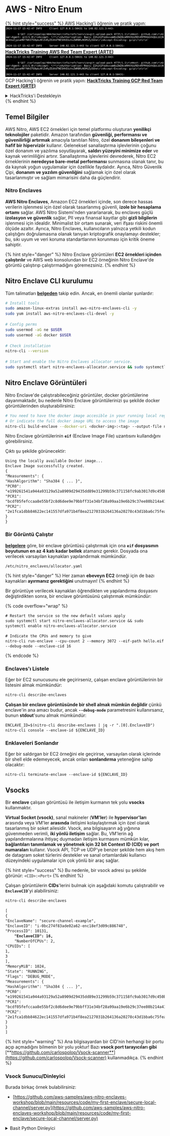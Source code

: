 # AWS - Nitro Enum

{% hint style="success" %}
AWS Hacking'i öğrenin ve pratik yapın:<img src="../../../../.gitbook/assets/image (1).png" alt="" data-size="line">[**HackTricks Training AWS Red Team Expert (ARTE)**](https://training.hacktricks.xyz/courses/arte)<img src="../../../../.gitbook/assets/image (1).png" alt="" data-size="line">\
GCP Hacking'i öğrenin ve pratik yapın: <img src="../../../../.gitbook/assets/image (2).png" alt="" data-size="line">[**HackTricks Training GCP Red Team Expert (GRTE)**<img src="../../../../.gitbook/assets/image (2).png" alt="" data-size="line">](https://training.hacktricks.xyz/courses/grte)

<details>

<summary>HackTricks'i Destekleyin</summary>

* [**abonelik planlarını**](https://github.com/sponsors/carlospolop) kontrol edin!
* **💬 [**Discord grubuna**](https://discord.gg/hRep4RUj7f) veya [**telegram grubuna**](https://t.me/peass) katılın ya da **Twitter'da** 🐦 [**@hacktricks\_live**](https://twitter.com/hacktricks\_live)** bizi takip edin.**
* **Hacking ipuçlarını paylaşmak için** [**HackTricks**](https://github.com/carlospolop/hacktricks) ve [**HackTricks Cloud**](https://github.com/carlospolop/hacktricks-cloud) github reposuna PR gönderin.

</details>
{% endhint %}

## Temel Bilgiler

AWS Nitro, AWS EC2 örnekleri için temel platformu oluşturan **yenilikçi teknolojiler** paketidir. Amazon tarafından **güvenliği, performansı ve güvenilirliği artırmak** amacıyla tanıtılan Nitro, özel **donanım bileşenleri ve hafif bir hipervizör** kullanır. Geleneksel sanallaştırma işlevlerinin çoğunu özel donanım ve yazılıma soyutlayarak, **saldırı yüzeyini minimize eder** ve kaynak verimliliğini artırır. Sanallaştırma işlevlerini devrederek, Nitro EC2 örneklerinin **neredeyse bare-metal performansı** sunmasına olanak tanır, bu da kaynak yoğun uygulamalar için özellikle faydalıdır. Ayrıca, Nitro Güvenlik Çipi, **donanım ve yazılım güvenliğini** sağlamak için özel olarak tasarlanmıştır ve sağlam mimarisini daha da güçlendirir.

### Nitro Enclaves

**AWS Nitro Enclaves**, Amazon EC2 örnekleri içinde, son derece hassas verilerin işlenmesi için özel olarak tasarlanmış güvenli, **izole bir hesaplama ortamı** sağlar. AWS Nitro Sistemi'nden yararlanarak, bu enclaves güçlü **izolasyon ve güvenlik** sağlar, PII veya finansal kayıtlar gibi **gizli bilgilerin** işlenmesi için idealdir. Minimalist bir ortam sunarak, veri ifşası riskini önemli ölçüde azaltır. Ayrıca, Nitro Enclaves, kullanıcıların yalnızca yetkili kodun çalıştığını doğrulamasına olanak tanıyan kriptografik onaylamayı destekler; bu, sıkı uyum ve veri koruma standartlarının korunması için kritik öneme sahiptir.

{% hint style="danger" %}
Nitro Enclave görüntüleri **EC2 örnekleri içinden çalıştırılır** ve AWS web konsolundan bir EC2 örneğinin Nitro Enclave'de görüntü çalıştırıp çalıştırmadığını göremezsiniz.
{% endhint %}

## Nitro Enclave CLI kurulumu

Tüm talimatları [**belgeden**](https://catalog.us-east-1.prod.workshops.aws/event/dashboard/en-US/workshop/1-my-first-enclave/1-1-nitro-enclaves-cli#run-connect-and-terminate-the-enclave) takip edin. Ancak, en önemli olanlar şunlardır:
```bash
# Install tools
sudo amazon-linux-extras install aws-nitro-enclaves-cli -y
sudo yum install aws-nitro-enclaves-cli-devel -y

# Config perms
sudo usermod -aG ne $USER
sudo usermod -aG docker $USER

# Check installation
nitro-cli --version

# Start and enable the Nitro Enclaves allocator service.
sudo systemctl start nitro-enclaves-allocator.service && sudo systemctl enable nitro-enclaves-allocator.service
```
## Nitro Enclave Görüntüleri

Nitro Enclave'de çalıştırabileceğiniz görüntüler, docker görüntülerine dayanmaktadır, bu nedenle Nitro Enclave görüntülerinizi şu şekilde docker görüntülerinden oluşturabilirsiniz:
```bash
# You need to have the docker image accesible in your running local registry
# Or indicate the full docker image URL to access the image
nitro-cli build-enclave --docker-uri <docker-img>:<tag> --output-file nitro-img.eif
```
Nitro Enclave görüntülerinin **`eif`** (Enclave Image File) uzantısını kullandığını görebilirsiniz.

Çıktı şu şekilde görünecektir:
```
Using the locally available Docker image...
Enclave Image successfully created.
{
"Measurements": {
"HashAlgorithm": "Sha384 { ... }",
"PCR0": "e199261541a944a93129a52a8909d29435dd89e31299b59c371158fc9ab3017d9c450b0a580a487e330b4ac691943284",
"PCR1": "bcdf05fefccaa8e55bf2c8d6dee9e79bbff31e34bf28a99aa19e6b29c37ee80b214a414b7607236edf26fcb78654e63f",
"PCR2": "2e1fca1dbb84622ec141557dfa971b4f8ea2127031b264136a20278c43d1bba6c75fea286cd4de9f00450b6a8db0e6d3"
}
}
```
### Bir Görüntü Çalıştır

[**belgelere**](https://catalog.us-east-1.prod.workshops.aws/event/dashboard/en-US/workshop/1-my-first-enclave/1-1-nitro-enclaves-cli#run-connect-and-terminate-the-enclave) göre, bir enclave görüntüsü çalıştırmak için ona **`eif` dosyasının boyutunun en az 4 katı kadar bellek** atamanız gerekir. Dosyada ona verilecek varsayılan kaynakları yapılandırmak mümkündür.
```shell
/etc/nitro_enclaves/allocator.yaml
```
{% hint style="danger" %}
Her zaman **ebeveyn EC2** örneği için de bazı kaynakları **ayırmanız gerektiğini** unutmayın!
{% endhint %}

Bir görüntüye verilecek kaynakları öğrendikten ve yapılandırma dosyasını değiştirdikten sonra, bir enclave görüntüsünü çalıştırmak mümkündür:

{% code overflow="wrap" %}
```shell
# Restart the service so the new default values apply
sudo systemctl start nitro-enclaves-allocator.service && sudo systemctl enable nitro-enclaves-allocator.service

# Indicate the CPUs and memory to give
nitro-cli run-enclave --cpu-count 2 --memory 3072 --eif-path hello.eif --debug-mode --enclave-cid 16
```
{% endcode %}

### Enclaves'ı Listele

Eğer bir EC2 sunucusunu ele geçirirseniz, çalışan enclave görüntülerinin bir listesini almak mümkündür:
```bash
nitro-cli describe-enclaves
```
**Çalışan bir enclave görüntüsünde bir shell almak mümkün değildir** çünkü enclave'in ana amacı budur, ancak **`--debug-mode`** parametresini kullanırsanız, bunun **stdout**'sunu almak mümkündür:
```shell
ENCLAVE_ID=$(nitro-cli describe-enclaves | jq -r ".[0].EnclaveID")
nitro-cli console --enclave-id ${ENCLAVE_ID}
```
### Enklaveleri Sonlandır

Eğer bir saldırgan bir EC2 örneğini ele geçirirse, varsayılan olarak içlerinde bir shell elde edemeyecek, ancak onları **sonlandırma** yeteneğine sahip olacaktır:
```shell
nitro-cli terminate-enclave --enclave-id ${ENCLAVE_ID}
```
## Vsocks

Bir **enclave** çalışan görüntüsü ile iletişim kurmanın tek yolu **vsocks** kullanmaktır.

**Virtual Socket (vsock)**, sanal makineler (**VM'ler**) ile **hypervisor'ları** arasında veya VM'ler **arasında** iletişimi kolaylaştırmak için özel olarak tasarlanmış bir soket ailesidir. Vsock, ana bilgisayarın ağ yığınına güvenmeden verimli, **iki yönlü iletişim** sağlar. Bu, VM'lerin ağ yapılandırmalarına ihtiyaç duymadan iletişim kurmasını mümkün kılar, **bağlantıları tanımlamak ve yönetmek için 32 bit Context ID (CID) ve port numaraları** kullanır. Vsock API, TCP ve UDP'ye benzer şekilde hem akış hem de datagram soket türlerini destekler ve sanal ortamlardaki kullanıcı düzeyindeki uygulamalar için çok yönlü bir araç sağlar.

{% hint style="success" %}
Bu nedenle, bir vsock adresi şu şekilde görünür: `<CID>:<Port>`
{% endhint %}

Çalışan görüntülerin **CIDs**'lerini bulmak için aşağıdaki komutu çalıştırabilir ve **`EnclaveCID`**'yi alabilirsiniz:

<pre class="language-bash"><code class="lang-bash">nitro-cli describe-enclaves

[
{
"EnclaveName": "secure-channel-example",
"EnclaveID": "i-0bc274f83ade02a62-enc18ef3d09c886748",
"ProcessID": 10131,
<strong>    "EnclaveCID": 16,
</strong>    "NumberOfCPUs": 2,
"CPUIDs": [
1,
3
],
"MemoryMiB": 1024,
"State": "RUNNING",
"Flags": "DEBUG_MODE",
"Measurements": {
"HashAlgorithm": "Sha384 { ... }",
"PCR0": "e199261541a944a93129a52a8909d29435dd89e31299b59c371158fc9ab3017d9c450b0a580a487e330b4ac691943284",
"PCR1": "bcdf05fefccaa8e55bf2c8d6dee9e79bbff31e34bf28a99aa19e6b29c37ee80b214a414b7607236edf26fcb78654e63f",
"PCR2": "2e1fca1dbb84622ec141557dfa971b4f8ea2127031b264136a20278c43d1bba6c75fea286cd4de9f00450b6a8db0e6d3"
}
}
]
</code></pre>

{% hint style="warning" %}
Ana bilgisayardan bir CID'nin herhangi bir portu açıp açmadığını bilmenin bir yolu yoktur! Bazı **vsock port tarayıcıları gibi** [**https://github.com/carlospolop/Vsock-scanner**](https://github.com/carlospolop/Vsock-scanner) kullanmadıkça.
{% endhint %}

### Vsock Sunucu/Dinleyici

Burada birkaç örnek bulabilirsiniz:

* [https://github.com/aws-samples/aws-nitro-enclaves-workshop/blob/main/resources/code/my-first-enclave/secure-local-channel/server.py](https://github.com/aws-samples/aws-nitro-enclaves-workshop/blob/main/resources/code/my-first-enclave/secure-local-channel/server.py)

<details>

<summary>Basit Python Dinleyici</summary>
```python
#!/usr/bin/env python3

# From
https://medium.com/@F.DL/understanding-vsock-684016cf0eb0

import socket

CID = socket.VMADDR_CID_HOST
PORT = 9999

s = socket.socket(socket.AF_VSOCK, socket.SOCK_STREAM)
s.bind((CID, PORT))
s.listen()
(conn, (remote_cid, remote_port)) = s.accept()

print(f"Connection opened by cid={remote_cid} port={remote_port}")

while True:
buf = conn.recv(64)
if not buf:
break

print(f"Received bytes: {buf}")
```
</details>
```bash
# Using socat
socat VSOCK-LISTEN:<port>,fork EXEC:"echo Hello from server!"
```
### Vsock İstemcisi

Örnekler:

* [https://github.com/aws-samples/aws-nitro-enclaves-workshop/blob/main/resources/code/my-first-enclave/secure-local-channel/client.py](https://github.com/aws-samples/aws-nitro-enclaves-workshop/blob/main/resources/code/my-first-enclave/secure-local-channel/client.py)

<details>

<summary>Basit Python İstemcisi</summary>
```python
#!/usr/bin/env python3

#From https://medium.com/@F.DL/understanding-vsock-684016cf0eb0

import socket

CID = socket.VMADDR_CID_HOST
PORT = 9999

s = socket.socket(socket.AF_VSOCK, socket.SOCK_STREAM)
s.connect((CID, PORT))
s.sendall(b"Hello, world!")
s.close()
```
</details>
```bash
# Using socat
echo "Hello, vsock!" | socat - VSOCK-CONNECT:3:5000
```
### Vsock Proxy

Araç vsock-proxy, başka bir adresle bir vsock proxy'sini proxy'lemenizi sağlar, örneğin:
```bash
vsock-proxy 8001 ip-ranges.amazonaws.com 443 --config your-vsock-proxy.yaml
```
Bu, **vsock'taki yerel port 8001'i** `ip-ranges.amazonaws.com:443` adresine yönlendirecek ve **`your-vsock-proxy.yaml`** dosyası, `ip-ranges.amazonaws.com:443` adresine erişimi sağlayan bu içeriğe sahip olabilir:
```yaml
allowlist:
- {address: ip-ranges.amazonaws.com, port: 443}
```
EC2 ana bilgisayarı tarafından kullanılan vsock adreslerini (**`<CID>:<Port>`**) görmek mümkündür (not: `3:8001`, 3 CID ve 8001 portudur):

{% code overflow="wrap" %}
```bash
sudo ss -l -p -n | grep v_str
v_str LISTEN 0      0                                                                              3:8001                   *:*     users:(("vsock-proxy",pid=9458,fd=3))
```
{% endcode %}

## Nitro Enclave Atestasyonu & KMS

Nitro Enclaves SDK, bir enclave'in Nitro **Hypervisor**'dan **kriptografik olarak imzalanmış bir atestasyon belgesi** talep etmesine olanak tanır; bu belge, o enclave'e özgü **benzersiz ölçümler** içerir. Bu ölçümler, **hash'ler ve platform yapılandırma kayıtları (PCR'ler)** dahil olmak üzere, atestasyon sürecinde **enclave'in kimliğini kanıtlamak** ve **harici hizmetlerle güven inşa etmek** için kullanılır. Atestasyon belgesi genellikle PCR0, PCR1 ve PCR2 gibi değerler içerir; bunlar daha önce bir enclave EIF oluştururken ve kaydederken karşılaştığınız değerlerdir.

[**docs**](https://catalog.us-east-1.prod.workshops.aws/event/dashboard/en-US/workshop/1-my-first-enclave/1-3-cryptographic-attestation#a-unique-feature-on-nitro-enclaves) sayfasından, bu PCR değerleri:

<table><thead><tr><th width="97">PCR</th><th width="221">Hash of ...</th><th>Açıklama</th></tr></thead><tbody><tr><td>PCR0</td><td>Enclave görüntü dosyası</td><td>Görüntü dosyasının içeriklerinin kesintisiz ölçümü, bölüm verileri olmadan.</td></tr><tr><td>PCR1</td><td>Linux çekirdeği ve bootstrap</td><td>Çekirdek ve boot ramfs verilerinin kesintisiz ölçümü.</td></tr><tr><td>PCR2</td><td>Uygulama</td><td>Kullanıcı uygulamalarının kesintisiz, sıralı ölçümü, boot ramfs olmadan.</td></tr><tr><td>PCR3</td><td>Üst örneğe atanan IAM rolü</td><td>Üst örneğe atanan IAM rolünün kesintisiz ölçümü. Atestasyon sürecinin yalnızca üst örnek doğru IAM rolüne sahip olduğunda başarılı olmasını sağlar.</td></tr><tr><td>PCR4</td><td>Üst örneğin ID'si</td><td>Üst örneğin ID'sinin kesintisiz ölçümü. Atestasyon sürecinin yalnızca üst örnek belirli bir örnek ID'sine sahip olduğunda başarılı olmasını sağlar.</td></tr><tr><td>PCR8</td><td>Enclave görüntü dosyası imzalama sertifikası</td><td>Enclave görüntü dosyası için belirtilen imzalama sertifikasının ölçümü. Atestasyon sürecinin yalnızca enclave, belirli bir sertifika ile imzalanmış bir enclave görüntü dosyasından başlatıldığında başarılı olmasını sağlar.</td></tr></tbody></table>

**Kriptografik atestasyonu** uygulamalarınıza entegre edebilir ve **AWS KMS** gibi hizmetlerle önceden oluşturulmuş entegrasyonlardan yararlanabilirsiniz. AWS KMS, **enclave atestasyonlarını doğrulayabilir** ve anahtar politikalarında atestasyon tabanlı koşul anahtarları (`kms:RecipientAttestation:ImageSha384` ve `kms:RecipientAttestation:PCR`) sunar. Bu politikalar, AWS KMS'nin KMS anahtarını **yalnızca enclave'in atestasyon belgesi geçerli olduğunda** ve **belirtilen koşulları karşıladığında** kullanmasına izin verir.

{% hint style="success" %}
Debug (--debug) modundaki Enclaves'in, sıfırlardan (`000000000000000000000000000000000000000000000000`) oluşan PCR'lerle atestasyon belgeleri ürettiğini unutmayın. Bu nedenle, bu değerleri kontrol eden KMS politikaları başarısız olacaktır.
{% endhint %}

### PCR Atlatma

Saldırganlar açısından bakıldığında, bazı PCR'lerin enclave görüntüsünün bazı kısımlarını veya tamamını değiştirmeye izin vereceğini ve yine de geçerli olacağını fark edin (örneğin, PCR4 yalnızca üst örneğin ID'sini kontrol eder, bu nedenle o EC2'de herhangi bir enclave görüntüsü çalıştırmak bu potansiyel PCR gereksinimini karşılayacaktır).

Bu nedenle, EC2 örneğini tehlikeye atan bir saldırgan, bu korumaları atlatmak için diğer enclave görüntülerini çalıştırma yeteneğine sahip olabilir.

Her korumayı atlatmak için yeni görüntüleri nasıl değiştireceğine/oluşturacağına dair araştırma hala yapılacak.

## Referanslar

* [https://medium.com/@F.DL/understanding-vsock-684016cf0eb0](https://medium.com/@F.DL/understanding-vsock-684016cf0eb0)
* AWS'den Nitro eğitimine ait tüm bölümler: [https://catalog.us-east-1.prod.workshops.aws/event/dashboard/en-US/workshop/1-my-first-enclave/1-1-nitro-enclaves-cli](https://catalog.us-east-1.prod.workshops.aws/event/dashboard/en-US/workshop/1-my-first-enclave/1-1-nitro-enclaves-cli)

{% hint style="success" %}
AWS Hacking'i öğrenin ve pratik yapın:<img src="../../../../.gitbook/assets/image (1).png" alt="" data-size="line">[**HackTricks Training AWS Red Team Expert (ARTE)**](https://training.hacktricks.xyz/courses/arte)<img src="../../../../.gitbook/assets/image (1).png" alt="" data-size="line">\
GCP Hacking'i öğrenin ve pratik yapın: <img src="../../../../.gitbook/assets/image (2).png" alt="" data-size="line">[**HackTricks Training GCP Red Team Expert (GRTE)**<img src="../../../../.gitbook/assets/image (2).png" alt="" data-size="line">](https://training.hacktricks.xyz/courses/grte)

<details>

<summary>HackTricks'i Destekleyin</summary>

* [**abonelik planlarını**](https://github.com/sponsors/carlospolop) kontrol edin!
* **💬 [**Discord grubuna**](https://discord.gg/hRep4RUj7f) veya [**telegram grubuna**](https://t.me/peass) katılın ya da **Twitter'da** 🐦 [**@hacktricks\_live**](https://twitter.com/hacktricks\_live)**'i takip edin.**
* **Hacking ipuçlarını paylaşmak için** [**HackTricks**](https://github.com/carlospolop/hacktricks) ve [**HackTricks Cloud**](https://github.com/carlospolop/hacktricks-cloud) github reposuna PR gönderin.

</details>
{% endhint %}
